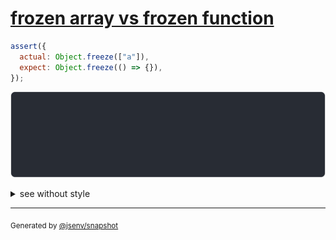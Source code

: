 # [frozen array vs frozen function](../../object_integrity.test.js#L70)

```js
assert({
  actual: Object.freeze(["a"]),
  expect: Object.freeze(() => {}),
});
```

![img](throw.svg)

<details>
  <summary>see without style</summary>

```console
AssertionError: actual and expect are different

actual: Object.freeze([
  "a",
])
expect: Object.freeze(() => {
  [source code],
})
```

</details>

---

<sub>
  Generated by <a href="https://github.com/jsenv/core/tree/main/packages/independent/snapshot">@jsenv/snapshot</a>
</sub>